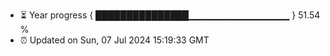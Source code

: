 - ⏳ Year progress { ███████████████▁▁▁▁▁▁▁▁▁▁▁▁▁▁▁ } 51.54 %
- ⏰ Updated on Sun, 07 Jul 2024 15:19:33 GMT

